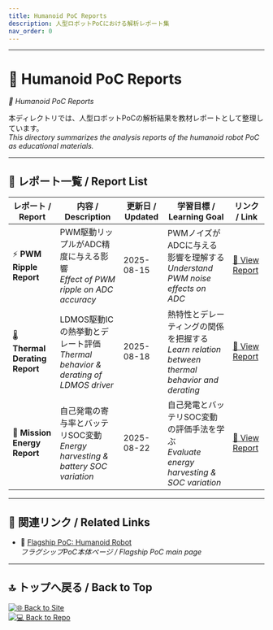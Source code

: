 ```yaml
---
title: Humanoid PoC Reports
description: 人型ロボットPoCにおける解析レポート集
nav_order: 0
---
```


---

# 📝 Humanoid PoC Reports
*📝 Humanoid PoC Reports*

本ディレクトリでは、人型ロボットPoCの解析結果を教材レポートとして整理しています。  
*This directory summarizes the analysis reports of the humanoid robot PoC as educational materials.*

---

## 📑 レポート一覧 / Report List

| レポート / Report | 内容 / Description | 更新日 / Updated | 学習目標 / Learning Goal | リンク / Link |
|------------------|-------------------|-----------------|--------------------------|---------------|
| ⚡ **PWM Ripple Report** | PWM駆動リップルがADC精度に与える影響<br>*Effect of PWM ripple on ADC accuracy* | 2025-08-15 | PWMノイズがADCに与える影響を理解する<br>*Understand PWM noise effects on ADC* | [📄 View Report](pwm_to_adc_ripple.md) |
| 🌡️ **Thermal Derating Report** | LDMOS駆動ICの熱挙動とデレート評価<br>*Thermal behavior & derating of LDMOS driver* | 2025-08-18 | 熱特性とデレーティングの関係を把握する<br>*Learn relation between thermal behavior and derating* | [📄 View Report](thermal_derating.md) |
| 🔋 **Mission Energy Report** | 自己発電の寄与率とバッテリSOC変動<br>*Energy harvesting & battery SOC variation* | 2025-08-22 | 自己発電とバッテリSOC変動の評価手法を学ぶ<br>*Evaluate energy harvesting & SOC variation* | [📄 View Report](mission_energy.md) |

---

## 📌 関連リンク / Related Links
- 🚩 [Flagship PoC: Humanoid Robot](../index.md)  
  *フラグシップPoC本体ページ / Flagship PoC main page*  

---

## 🔝 トップへ戻る / Back to Top
[![🌐 Back to Site](https://img.shields.io/badge/Back_to-Site-brightgreen?logo=github)](../../)  
[![💻 Back to Repo](https://img.shields.io/badge/Back_to-Repo-blue?logo=github)](https://github.com/Samizo-AITL/AITL-H)
